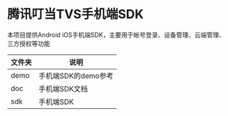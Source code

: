 # 腾讯叮当TVS手机端SDK

本项目提供Android iOS手机端SDK，主要用于帐号登录、设备管理、云端管理、三方授权等功能

| 文件夹      | 说明        |
| -------- | --------- |
| demo      | 手机端SDK的demo参考 |
| doc | 手机端SDK文档      |
| sdk | 手机端SDK |